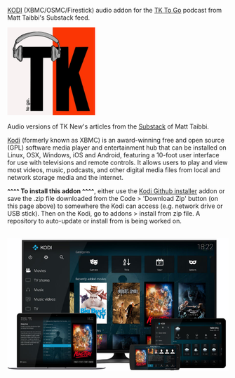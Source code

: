 <a href="https://kodi.tv">KODI<a> (XBMC/OSMC/Firestick) audio addon for the <a href="https://taibbi.substack.com/?utm_medium=podcast">TK To Go</a> podcast from Matt Taibbi's Substack feed.<br>

<img src="https://github.com/leopheard/TKToGo/blob/master/resources/media/icon.jpg?raw=true" width="200" height="200" alt="Matt Taibbi TK To GO"><br>

Audio versions of TK New's articles from the <a href="https://substack.com/profile/263053-matt-taibbi">Substack</a> of Matt Taibbi.<br>

<a href="https://www.kodi.tv">Kodi</a> (formerly known as XBMC) is an award-winning free and open source (GPL) software media player and entertainment hub that can be installed on Linux, OSX, Windows, iOS and Android, featuring a 10-foot user interface for use with televisions and remote controls. It allows users to play and view most videos, music, podcasts, and other digital media files from local and network storage media and the internet.<br>

<b>^^^^ To install this addon ^^^^</b>, either use the <a href="https://www.tvaddons.co/github-browser-kodi/">Kodi Github installer</a> addon or save the .zip file downloaded from the Code > 'Download Zip' button (on this page above) to somewhere the Kodi can access (e.g. network drive or USB stick). Then on the Kodi, go to addons > install from zip file. A repository to auto-update or install from is being worked on.<br>

<br><a href="https://www.kodi.tv"><img src="https://github.com/leopheard/Audio-Podcasts/blob/master/resources/media/about--devices.jpg?raw=true">
